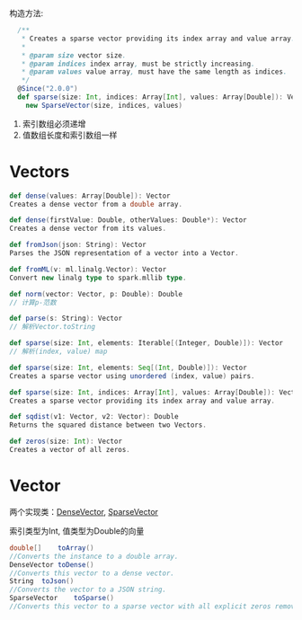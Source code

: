 构造方法:

```scala
  /**
   * Creates a sparse vector providing its index array and value array.
   *
   * @param size vector size.
   * @param indices index array, must be strictly increasing.
   * @param values value array, must have the same length as indices.
   */
  @Since("2.0.0")
  def sparse(size: Int, indices: Array[Int], values: Array[Double]): Vector =
    new SparseVector(size, indices, values)
```

1. 索引数组必须递增
2. 值数组长度和索引数组一样

# Vectors

```scala
def dense(values: Array[Double]): Vector
Creates a dense vector from a double array.

def dense(firstValue: Double, otherValues: Double*): Vector
Creates a dense vector from its values.

def fromJson(json: String): Vector
Parses the JSON representation of a vector into a Vector.

def fromML(v: ml.linalg.Vector): Vector
Convert new linalg type to spark.mllib type.

def norm(vector: Vector, p: Double): Double
// 计算p-范数

def parse(s: String): Vector
// 解析Vector.toString 

def sparse(size: Int, elements: Iterable[(Integer, Double)]): Vector
// 解析(index, value) map

def sparse(size: Int, elements: Seq[(Int, Double)]): Vector
Creates a sparse vector using unordered (index, value) pairs.

def sparse(size: Int, indices: Array[Int], values: Array[Double]): Vector
Creates a sparse vector providing its index array and value array.

def sqdist(v1: Vector, v2: Vector): Double
Returns the squared distance between two Vectors.

def zeros(size: Int): Vector
Creates a vector of all zeros.
```

# Vector

两个实现类：[DenseVector](https://spark.apache.org/docs/3.2.1/api/java/org/apache/spark/mllib/linalg/DenseVector.html), [SparseVector](https://spark.apache.org/docs/3.2.1/api/java/org/apache/spark/mllib/linalg/SparseVector.html)

索引类型为Int, 值类型为Double的向量

```scala
double[]	toArray()
//Converts the instance to a double array.
DenseVector	toDense()
//Converts this vector to a dense vector.
String	toJson()
//Converts the vector to a JSON string.
SparseVector	toSparse()
//Converts this vector to a sparse vector with all explicit zeros removed.
```

